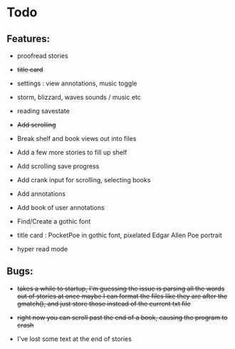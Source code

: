 # Todo

## Features:

* proofread stories

* ~~title card~~

* settings : view annotations, music toggle

* storm, blizzard, waves sounds / music etc

* reading savestate

* ~~Add scrolling~~

* Break shelf and book views out into files

* Add a few more stories to fill up shelf

* Add scrolling save progress

* Add crank input for scrolling, selecting books

* Add annotations

* Add book of user annotations

* Find/Create a gothic font

* title card : PocketPoe in gothic font, pixelated Edgar Allen Poe portrait

* hyper read mode

## Bugs:

* ~~takes a while to startup, I'm guessing the issue is parsing all the words out of stories at once maybe I can format the files like they are after the gmatch(), and just store those instead of the current txt file~~

* ~~right now you can scroll past the end of a book, causing the program to crash~~

* I've lost some text at the end of stories
